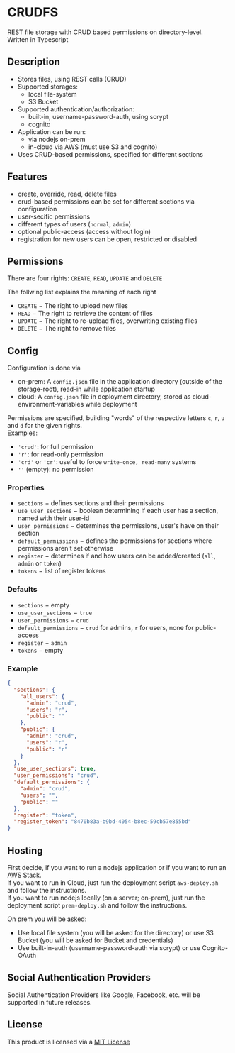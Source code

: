 # CRUDFS

REST file storage with CRUD based permissions on directory-level. \
Written in Typescript

## Description
* Stores files, using REST calls (CRUD)
* Supported storages:
  * local file-system
  * S3 Bucket
* Supported authentication/authorization:
  * built-in, username-password-auth, using scrypt
  * cognito
* Application can be run:
  * via nodejs on-prem
  * in-cloud via AWS (must use S3 and cognito)
* Uses CRUD-based permissions, specified for different sections

## Features
* create, override, read, delete files
* crud-based permissions can be set for different sections via configuration
* user-secific permissions
* different types of users (`normal`, `admin`)
* optional public-access (access without login)
* registration for new users can be open, restricted or disabled

## Permissions
There are four rights: `CREATE`, `READ`, `UPDATE` and `DELETE`

The follwing list explains the meaning of each right
* `CREATE` &minus; The right to upload new files
* `READ` &minus; The right to retrieve the content of files
* `UPDATE` &minus; The right to re-upload files, overwriting existing files
* `DELETE` &minus; The right to remove files

## Config
Configuration is done via
* on-prem: A `config.json` file in the application directory (outside of the storage-root), read-in while application startup
* cloud: A `config.json` file in deployment directory, stored as cloud-environment-variables while deployment

Permissions are specified, building "words" of the respective letters `c`, `r`, `u` and `d` for the given rights. \
Examples:
* `'crud'`: for full permission
* `'r'`: for read-only permission
* `'crd'` or `'cr'`: useful to force `write-once, read-many` systems
* `''` (empty): no permission

### Properties
* `sections` &minus; defines sections and their permissions
* `use_user_sections` &minus; boolean determining if each user has a section, named with their user-id
* `user_permissions` &minus; determines the permissions, user's have on their section
* `default_permissions` &minus; defines the permissions for sections where permissions aren't set otherwise
* `register` &minus; determines if and how users can be added/created (`all`, `admin` or `token`)
* `tokens` &minus; list of register tokens

### Defaults
* `sections` &minus; empty
* `use_user_sections` &minus; `true`
* `user_permissions` &minus; `crud`
* `default_permissions` &minus; `crud` for admins, `r` for users, none for public-access
* `register` &minus; `admin`
* `tokens` &minus; empty

### Example
```json
{
  "sections": {
    "all_users": {
      "admin": "crud",
      "users": "r",
      "public": ""
    },
    "public": {
      "admin": "crud",
      "users": "r",
      "public": "r"
    }
  },
  "use_user_sections": true,
  "user_permissions": "crud",
  "default_permissions": {
    "admin": "crud",
    "users": "",
    "public": ""
  },
  "register": "token",
  "register_token": "8470b83a-b9bd-4054-b8ec-59cb57e855bd"
}
```

## Hosting
First decide, if you want to run a nodejs application or if you want to run an AWS Stack. \
If you want to run in Cloud, just run the deployment script `aws-deploy.sh` and follow the instructions. \
If you want to run nodejs locally (on a server; on-prem), just run the deployment script `prem-deploy.sh` and follow the instructions.

On prem you will be asked:
* Use local file system (you will be asked for the directory) or use S3 Bucket (you will be asked for Bucket and credentials)
* Use built-in-auth (username-password-auth via scrypt) or use Cognito-OAuth

## Social Authentication Providers
Social Authentication Providers like Google, Facebook, etc. will be supported in future releases.

## License
This product is licensed via a [MIT License](./LICENSE.md)
